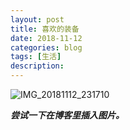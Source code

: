 ```yaml
---
layout: post
title: 喜欢的装备
date: 2018-11-12
categories: blog
tags: [生活]
description: 
---
```


![IMG_20181112_231710](https://s2.loli.net/2023/03/10/tcXJfrux8VTwWab.jpg)

_**尝试一下在博客里插入图片。**_

